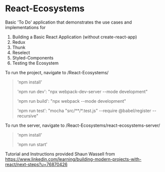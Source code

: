 # React-Ecosystems

Basic 'To Do' application that demonstrates the use cases and implementations for
  1. Building a Basic React Application (without create-react-app)
  2. Redux
  3. Thunk
  4. Reselect
  5. Styled-Components
  6. Testing the Ecosystem
  
To run the project, navigate to /React-Ecosystems/
>'npm install'
>
>'npm run dev': "npx webpack-dev-server --mode development"
>
>'npm run build': "npx webpack --mode development"
>
>'npm run test': "mocha \"src/**/*.test.js\" --require @babel/register --recursive"

To run the server, navigate to /React-Ecosystems/react-ecosystems-server/
>'npm install'
>
>'npm run start'

Tutorial and Instructions provided
Shaun Wassell from https://www.linkedin.com/learning/building-modern-projects-with-react/next-steps?u=76870426
 
